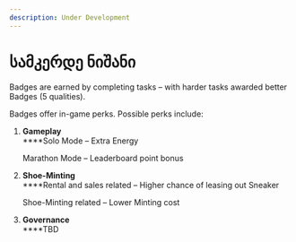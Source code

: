 ```yaml
---
description: Under Development
---
```


# სამკერდე ნიშანი

Badges are earned by completing tasks – with harder tasks awarded better Badges (5 qualities).

Badges offer in-game perks. Possible perks include:

1.  **Gameplay**\
    ****Solo Mode – Extra Energy

    Marathon Mode – Leaderboard point bonus
2.  **Shoe-Minting**\
    ****Rental and sales related – Higher chance of leasing out Sneaker

    Shoe-Minting related – Lower Minting cost
3. **Governance**\
   ****TBD
